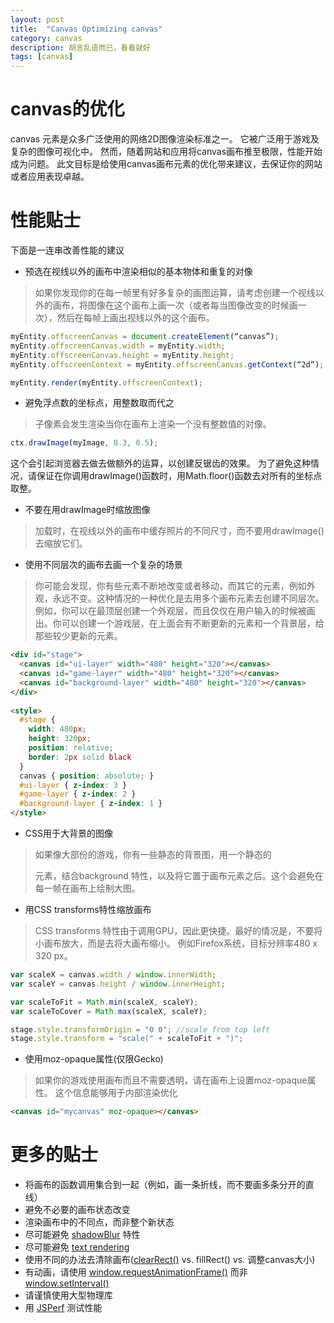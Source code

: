 ```yaml
---
layout: post
title:  "Canvas Optimizing canvas"
category: canvas
description: 胡言乱语而已，看看就好
tags: [canvas]
---
```



# canvas的优化
canvas 元素是众多广泛使用的网络2D图像渲染标准之一。
它被广泛用于游戏及复杂的图像可视化中。
然而，随着网站和应用将canvas画布推至极限，性能开始成为问题。
此文目标是给使用canvas画布元素的优化带来建议，去保证你的网站或者应用表现卓越。

# 性能贴士
下面是一连串改善性能的建议

* 预选在视线以外的画布中渲染相似的基本物体和重复的对像
 > 如果你发现你的在每一帧里有好多复杂的画图运算，请考虑创建一个视线以外的画布，将图像在这个画布上画一次（或者每当图像改变的时候画一次），然后在每帧上画出视线以外的这个画布。

```js
myEntity.offscreenCanvas = document.createElement(“canvas”);
myEntity.offscreenCanvas.width = myEntity.width;
myEntity.offscreenCanvas.height = myEntity.height;
myEntity.offscreenContext = myEntity.offscreenCanvas.getContext(“2d”);

myEntity.render(myEntity.offscreenContext);
```

* 避免浮点数的坐标点，用整数取而代之
> 子像素会发生渲染当你在画布上渲染一个没有整数值的对像。
```js
ctx.drawImage(myImage, 0.3, 0.5);
```
这个会引起浏览器去做去做额外的运算，以创建反锯齿的效果。
为了避免这种情况，请保证在你调用drawImage()函数时，用Math.floor()函数去对所有的坐标点取整。

* 不要在用drawImage时缩放图像

 > 加载时，在视线以外的画布中缓存照片的不同尺寸，而不要用drawImage()去缩放它们。

* 使用不同层次的画布去画一个复杂的场景
> 你可能会发现，你有些元素不断地改变或者移动，而其它的元素，例如外观，永远不变。这种情况的一种优化是去用多个画布元素去创建不同层次。
> 例如，你可以在最顶层创建一个外观层，而且仅仅在用户输入的时候被画出。你可以创建一个游戏层，在上面会有不断更新的元素和一个背景层，给那些较少更新的元素。

```html
<div id="stage">
  <canvas id="ui-layer" width="480" height="320"></canvas>
  <canvas id="game-layer" width="480" height="320"></canvas>
  <canvas id="background-layer" width="480" height="320"></canvas>
</div>
 
<style>
  #stage {
    width: 480px;
    height: 320px;
    position: relative;
    border: 2px solid black
  }
  canvas { position: absolute; }
  #ui-layer { z-index: 3 }
  #game-layer { z-index: 2 }
  #background-layer { z-index: 1 }
</style>
```
* CSS用于大背景的图像
> 如果像大部份的游戏，你有一些静态的背景图，用一个静态的<div>元素，结合background 特性，以及将它置于画布元素之后。这个会避免在每一帧在画布上绘制大图。

* 用CSS transforms特性缩放画布
> CSS transforms 特性由于调用GPU，因此更快捷。最好的情况是，不要将小画布放大，而是去将大画布缩小。
> 例如Firefox系统，目标分辨率480 x 320 px。
```js
var scaleX = canvas.width / window.innerWidth;
var scaleY = canvas.height / window.innerHeight;

var scaleToFit = Math.min(scaleX, scaleY);
var scaleToCover = Math.max(scaleX, scaleY);

stage.style.transformOrigin = "0 0"; //scale from top left
stage.style.transform = "scale(" + scaleToFit + ")";
```

* 使用moz-opaque属性(仅限Gecko)
> 如果你的游戏使用画布而且不需要透明，请在画布上设置moz-opaque属性。
> 这个信息能够用于内部渲染优化

```html
<canvas id="mycanvas" moz-opaque></canvas>
```

# 更多的贴士
* 将画布的函数调用集合到一起（例如，画一条折线，而不要画多条分开的直线）
* 避免不必要的画布状态改变
* 渲染画布中的不同点，而非整个新状态
* 尽可能避免 [shadowBlur](https://developer.mozilla.org/zh-CN/docs/Web/API/CanvasRenderingContext2D/shadowBlur) 特性
* 尽可能避免 [text rendering](https://developer.mozilla.org/en-US/docs/Web/API/Canvas_API/Tutorial/Drawing_text)
* 使用不同的办法去清除画布([clearRect()](https://developer.mozilla.org/zh-CN/docs/Web/API/CanvasRenderingContext2D/clearRect) vs. fillRect() vs. 调整canvas大小)
* 有动画，请使用 [window.requestAnimationFrame()](https://developer.mozilla.org/zh-CN/docs/Web/API/Window/requestAnimationFrame) 而非 [window.setInterval()](https://developer.mozilla.org/zh-CN/docs/Web/API/Window/setInterval)
* 请谨慎使用大型物理库
* 用 [JSPerf](http://jsperf.com/) 测试性能



